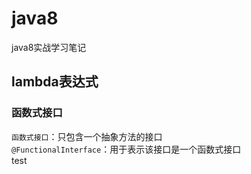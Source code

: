 # java8
java8实战学习笔记

## lambda表达式
### 函数式接口
`函数式接口`：只包含一个抽象方法的接口  
`@FunctionalInterface`：用于表示该接口是一个函数式接口  
test
